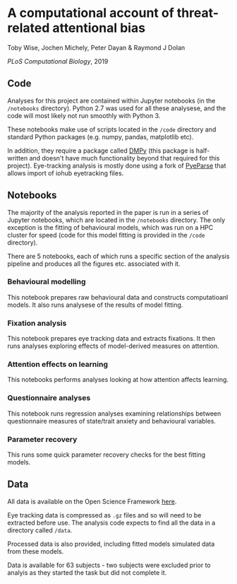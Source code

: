 # A computational account of threat-related attentional bias

Toby Wise, Jochen Michely, Peter Dayan & Raymond J Dolan

_PLoS Computational Biology_, 2019

## Code

Analyses for this project are contained within Jupyter notebooks (in the `/notebooks` directory). Python 2.7 was used for all these analysese, and the code will most likely not run smoothly with Python 3.

These notebooks make use of scripts located in the `/code` directory and standard Python packages (e.g. numpy, pandas, matplotlib etc).

In addition, they require a package called [DMPy](https://github.com/tobywise/DMpy/tree/baf71241a1ecff20a3908c99ec236e7a06c49474) (this package is half-written and doesn't have much functionality beyond that required for this project). Eye-tracking analysis is mostly done using a fork of [PyeParse](https://github.com/tobywise/pyeparse) that allows import of iohub eyetracking files.

## Notebooks

The majority of the analysis reported in the paper is run in a series of Jupyter notebooks, which are located in the `/notebooks` directory. The only exception is the fitting of behavioural models, which was run on a HPC cluster for speed (code for this model fitting is provided in the `/code` directory).

There are 5 notebooks, each of which runs a specific section of the analysis pipeline and produces all the figures etc. associated with it.

### Behavioural modelling

This notebook prepares raw behavioural data and constructs computatioanl models. It also runs analysese of the results of model fitting.

### Fixation analysis

This notebook prepares eye tracking data and extracts fixations. It then runs analyses exploring effects of model-derived measures on attention.

### Attention effects on learning

This notebooks performs analyses looking at how attention affects learning.

### Questionnaire analyses

This notebook runs regression analyses examining relationships between questionnaire measures of state/trait anxiety and behavioural variables.

### Parameter recovery

This runs some quick parameter recovery checks for the best fitting models.

## Data

All data is available on the Open Science Framework [here](https://osf.io/b4e72/).

Eye tracking data is compressed as `.gz` files and so will need to be extracted before use. The analysis code expects to find all the data in a directory called `/data`.

Processed data is also provided, including fitted models simulated data from these models.

Data is available for 63 subjects - two subjects were excluded prior to analyis as they started the task but did not complete it.
